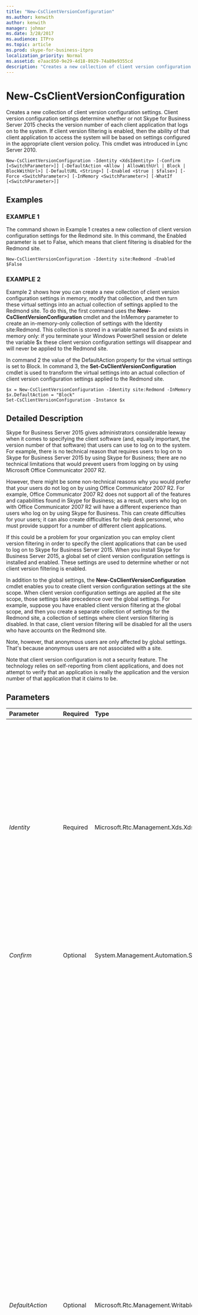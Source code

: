 ```yaml
---
title: "New-CsClientVersionConfiguration"
ms.author: kenwith
author: kenwith
manager: johmar
ms.date: 3/28/2017
ms.audience: ITPro
ms.topic: article
ms.prod: skype-for-business-itpro
localization_priority: Normal
ms.assetid: e7aac850-9e29-4d18-8929-74a89e9355cd
description: "Creates a new collection of client version configuration settings. Client version configuration settings determine whether or not Skype for Business Server 2015 checks the version number of each client application that logs on to the system. If client version filtering is enabled, then the ability of that client application to access the system will be based on settings configured in the appropriate client version policy. This cmdlet was introduced in Lync Server 2010."
---
```


# New-CsClientVersionConfiguration
 
Creates a new collection of client version configuration settings. Client version configuration settings determine whether or not Skype for Business Server 2015 checks the version number of each client application that logs on to the system. If client version filtering is enabled, then the ability of that client application to access the system will be based on settings configured in the appropriate client version policy. This cmdlet was introduced in Lync Server 2010.
  
```
New-CsClientVersionConfiguration -Identity <XdsIdentity> [-Confirm [<SwitchParameter>]] [-DefaultAction <Allow | AllowWithUrl | Block | BlockWithUrl>] [-DefaultURL <String>] [-Enabled <$true | $false>] [-Force <SwitchParameter>] [-InMemory <SwitchParameter>] [-WhatIf [<SwitchParameter>]]

```

## Examples

### EXAMPLE 1

The command shown in Example 1 creates a new collection of client version configuration settings for the Redmond site. In this command, the Enabled parameter is set to False, which means that client filtering is disabled for the Redmond site. 
  
```
New-CsClientVersionConfiguration -Identity site:Redmond -Enabled $False
```

### EXAMPLE 2

Example 2 shows how you can create a new collection of client version configuration settings in memory, modify that collection, and then turn these virtual settings into an actual collection of settings applied to the Redmond site. To do this, the first command uses the **New-CsClientVersionConfiguration** cmdlet and the InMemory parameter to create an in-memory-only collection of settings with the Identity site:Redmond. This collection is stored in a variable named $x and exists in memory only: if you terminate your Windows PowerShell session or delete the variable $x these client version configuration settings will disappear and will never be applied to the Redmond site.
  
In command 2 the value of the DefaultAction property for the virtual settings is set to Block. In command 3, the **Set-CsClientVersionConfiguration** cmdlet is used to transform the virtual settings into an actual collection of client version configuration settings applied to the Redmond site.
  
```
$x = New-CsClientVersionConfiguration -Identity site:Redmond -InMemory
$x.DefaultAction = "Block" 
Set-CsClientVersionConfiguration -Instance $x
```

## Detailed Description

Skype for Business Server 2015 gives administrators considerable leeway when it comes to specifying the client software (and, equally important, the version number of that software) that users can use to log on to the system. For example, there is no technical reason that requires users to log on to Skype for Business Server 2015 by using Skype for Business; there are no technical limitations that would prevent users from logging on by using Microsoft Office Communicator 2007 R2.
  
However, there might be some non-technical reasons why you would prefer that your users do not log on by using Office Communicator 2007 R2. For example, Office Communicator 2007 R2 does not support all of the features and capabilities found in Skype for Business; as a result, users who log on with Office Communicator 2007 R2 will have a different experience than users who log on by using Skype for Business. This can create difficulties for your users; it can also create difficulties for help desk personnel, who must provide support for a number of different client applications. 
  
If this could be a problem for your organization you can employ client version filtering in order to specify the client applications that can be used to log on to Skype for Business Server 2015. When you install Skype for Business Server 2015, a global set of client version configuration settings is installed and enabled. These settings are used to determine whether or not client version filtering is enabled. 
  
In addition to the global settings, the **New-CsClientVersionConfiguration** cmdlet enables you to create client version configuration settings at the site scope. When client version configuration settings are applied at the site scope, those settings take precedence over the global settings. For example, suppose you have enabled client version filtering at the global scope, and then you create a separate collection of settings for the Redmond site, a collection of settings where client version filtering is disabled. In that case, client version filtering will be disabled for all the users who have accounts on the Redmond site.
  
Note, however, that anonymous users are only affected by global settings. That's because anonymous users are not associated with a site.
  
Note that client version configuration is not a security feature. The technology relies on self-reporting from client applications, and does not attempt to verify that an application is really the application and the version number of that application that it claims to be.
  
## Parameters

|**Parameter**|**Required**|**Type**|**Description**|
|:-----|:-----|:-----|:-----|
| _Identity_ <br/> |Required  <br/> |Microsoft.Rtc.Management.Xds.XdsIdentity  <br/> |Represents the unique identifier to be assigned to the new collection of client version configuration settings. Because you can only create new collections at the site scope, the Identity will always be the prefix "site:" followed by the site name; for example "site:Redmond". Note that the preceding command will fail if a collection of settings with the Identity site:Redmond already exists.  <br/> |
| _Confirm_ <br/> |Optional  <br/> |System.Management.Automation.SwitchParameter  <br/> |Prompts you for confirmation before executing the command.  <br/> |
| _DefaultAction_ <br/> |Optional  <br/> |Microsoft.Rtc.Management.WritableConfig.Policy.ClientVersion.DefaultAction  <br/> |Indicates the action to be taken if a user tries to log on from a client application with a version number that cannot be found in the appropriate client version policy. DefaultAction must be set to one of the following values:  <br/> Allow. The client application will be allowed to log on.  <br/> AllowWithUrl. The client application will be allowed to log on. In addition, a message box will be displayed to the user that includes the URL of a webpage where that user can download an approved client application. The URL for this webpage should be specified as the value for the DefaultUrl property.  <br/> Block. The client application will be prevented from logging on.  <br/> BlockWithUrl. The client application will be prevented from logging on. However, the "Access denied" message box displayed to the user will include the URL of a webpage where that user can download an approved client application. The URL for this webpage should be specified as the value for the DefaultUrl property.  <br/> This property is ignored if the Enabled property is set to False. When the Enabled property is set to False, then no client version filtering of any kind takes place.  <br/> |
| _DefaultURL_ <br/> |Optional  <br/> |System.String  <br/> |Specifies the URL of the webpage where users can download an approved client application. If specified, and if the DefaultAction is set to BlockWithUrl, this URL will appear in the "Access denied" message box displayed any time a user tries to log on from an unsupported client application.  <br/> |
| _Enabled_ <br/> |Optional  <br/> |System.Boolean  <br/> |Indicates whether client version filtering is enabled or disabled. If the Enabled property is True, the server will check the version number of each client application that attempts to log on; the server will then allow or deny access based on the appropriate client version policy. If the Enabled property is False, then any client application capable of logging on will be allowed to log on.  <br/> The default value is True.  <br/> |
| _Force_ <br/> |Optional  <br/> |System.Management.Automation.SwitchParameter  <br/> |Suppresses the display of any non-fatal error message that might occur when running the command.  <br/> |
| _InMemory_ <br/> |Optional  <br/> |System.Management.Automation.SwitchParameter  <br/> |Creates an object reference without actually committing the object as a permanent change. If you assign the output of this cmdlet called with this parameter to a variable, you can make changes to the properties of the object reference and then commit those changes by calling this cmdlet's matching **Set-\<cmdlet\>**. <br/> |
| _WhatIf_ <br/> |Optional  <br/> |System.Management.Automation.SwitchParameter  <br/> |Describes what would happen if you executed the command without actually executing the command.  <br/> |
| _BypassDualWrite_ <br/> |Optional  <br/> |System.Boolean  <br/> |PARAMVALUE: $true | $false  <br/> |
   
## Input Types

None. The **New-CsClientVersionConfiguration** cmdlet does not accept pipelined input.
  
## Return Types

Creates new instances of the Microsoft.Rtc.Management.WritableConfig.Policy.ClientVersion.ClientVersionConfiguration object.
  
## See also

#### 

[Get-CsClientVersionConfiguration](get-csclientversionconfiguration.md)
  
[Remove-CsClientVersionConfiguration](remove-csclientversionconfiguration.md)
  
[Set-CsClientVersionConfiguration](set-csclientversionconfiguration.md)

